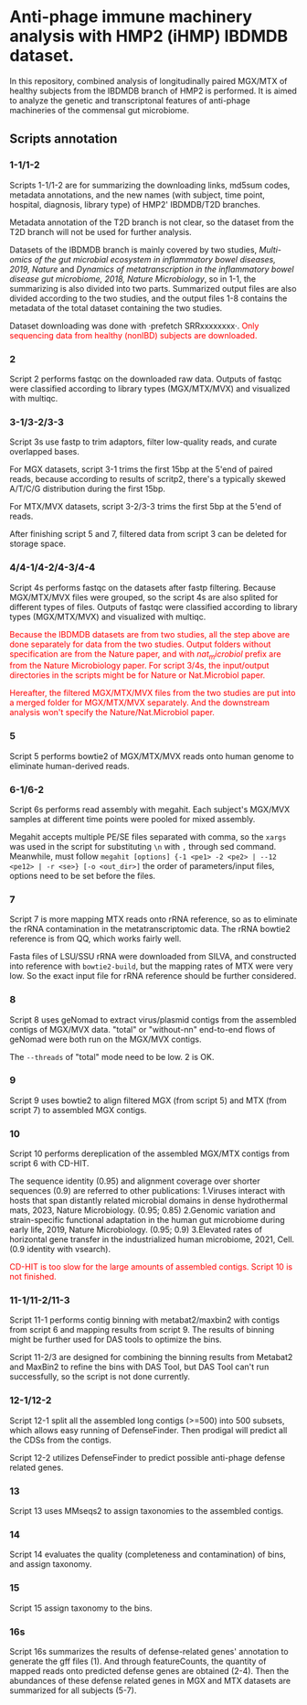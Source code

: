 # Anti-phage immune machinery analysis with HMP2 (iHMP) IBDMDB dataset.

In this repository, combined analysis of longitudinally paired MGX/MTX of healthy subjects from the IBDMDB branch of HMP2 is performed. It is aimed to analyze the genetic and transcriptonal features of anti-phage machineries of the commensal gut microbiome.

## Scripts annotation
### 1-1/1-2
Scripts 1-1/1-2 are for summarizing the downloading links, md5sum codes, metadata annotations, and the new names (with subject, time point, hospital, diagnosis, library type) of HMP2' IBDMDB/T2D branches.

Metadata annotation of the T2D branch is not clear, so the dataset from the T2D branch will not be used for further analysis.

Datasets of the IBDMDB branch is mainly covered by two studies, *Multi-omics of the gut microbial ecosystem in inflammatory bowel diseases, 2019, Nature* and *Dynamics of metatranscription in the inflammatory bowel disease gut microbiome, 2018, Nature Microbiology*, so in 1-1, the summarizing is also divided into two parts. Summarized output files are also divided according to the two studies, and the output files 1-8 contains the metadata of the total dataset containing the two studies.

Dataset downloading was done with ·prefetch SRRxxxxxxxx·. <font color=red> Only sequencing data from healthy (nonIBD) subjects are downloaded. </font>

### 2
Script 2 performs fastqc on the downloaded raw data. Outputs of fastqc were classified according to library types (MGX/MTX/MVX) and visualized with multiqc.

### 3-1/3-2/3-3
Script 3s use fastp to trim adaptors, filter low-quality reads, and curate overlapped bases.

For MGX datasets, script 3-1 trims the first 15bp at the 5'end of paired reads, because according to results of scritp2, there's a typically skewed A/T/C/G distribution during the first 15bp.

For MTX/MVX datasets, script 3-2/3-3 trims the first 5bp at the 5'end of reads.

After finishing script 5 and 7, filtered data from script 3 can be deleted for storage space.

### 4/4-1/4-2/4-3/4-4
Script 4s performs fastqc on the datasets after fastp filtering. Because MGX/MTX/MVX files were grouped, so the script 4s are also splited for different types of files. Outputs of fastqc were classified according to library types (MGX/MTX/MVX) and visualized with multiqc. 

<font color=red>Because the IBDMDB datasets are from two studies, all the step above are done separately for data from the two studies. Output folders without specification are from the Nature paper, and with $nat_microbiol$ prefix are from the Nature Microbiology paper. For script 3/4s, the input/output directories in the scripts might be for Nature or Nat.Microbiol paper.</font>

<font color=red>Hereafter, the filtered MGX/MTX/MVX files from the two studies are put into a merged folder for MGX/MTX/MVX separately. And the downstream analysis won't specify the Nature/Nat.Microbiol paper.</font>

### 5
Script 5 performs bowtie2 of MGX/MTX/MVX reads onto human genome to eliminate human-derived reads.

### 6-1/6-2
Script 6s performs read assembly with megahit. Each subject's MGX/MVX samples at different time points were pooled for mixed assembly.

Megahit accepts multiple PE/SE files separated with comma, so the `xargs` was used in the script for substituting `\n` with `,` through sed command. Meanwhile, must follow `megahit [options] {-1 <pe1> -2 <pe2> | --12 <pe12> | -r <se>} [-o <out_dir>]` the order of parameters/input files, options need to be set before the files.

### 7
Script 7 is more mapping MTX reads onto rRNA reference, so as to eliminate the rRNA contamination in the metatranscriptomic data. The rRNA bowtie2 reference is from QQ, which works fairly well.

Fasta files of LSU/SSU rRNA were downloaded from SILVA, and constructed into reference with `bowtie2-build`, but the mapping rates of MTX were very low. So the exact input file for rRNA reference should be further considered.

### 8
Script 8 uses geNomad to extract virus/plasmid contigs from the assembled contigs of MGX/MVX data. "total" or "without-nn" end-to-end flows of geNomad were both run on the MGX/MVX contigs.

The `--threads` of "total" mode need to be low. 2 is OK.

### 9
Script 9 uses bowtie2 to align filtered MGX (from script 5) and MTX (from script 7) to assembled MGX contigs.

### 10
Script 10 performs dereplication of the assembled MGX/MTX contigs from script 6 with CD-HIT. 

The sequence identity (0.95) and alignment coverage over shorter sequences (0.9) are referred to other publications: 
1.Viruses interact with hosts that span distantly related microbial domains in dense hydrothermal mats, 2023, Nature Microbiology. (0.95; 0.85)
2.Genomic variation and strain-specific functional adaptation in the human gut microbiome during early life, 2019, Nature Microbiology. (0.95; 0.9)
3.Elevated rates of horizontal gene transfer in the industrialized human microbiome, 2021, Cell. (0.9 identity with vsearch).

<font color=red>CD-HIT is too slow for the large amounts of assembled contigs. Script 10 is not finished.</font>

### 11-1/11-2/11-3
Script 11-1 performs contig binning with metabat2/maxbin2 with contigs from script 6 and mapping results from script 9. The results of binning might be further used for DAS tools to optimize the bins.

Script 11-2/3 are designed for combining the binning results from Metabat2 and MaxBin2 to refine the bins with DAS Tool, but DAS Tool can't run successfully, so the script is not done currently.

### 12-1/12-2
Script 12-1 split all the assembled long contigs (>=500) into 500 subsets, which allows easy running of DefenseFinder. Then prodigal will predict all the CDSs from the contigs.

Script 12-2 utilizes DefenseFinder to predict possible anti-phage defense related genes.

### 13
Script 13 uses MMseqs2 to assign taxonomies to the assembled contigs.

### 14
Script 14 evaluates the quality (completeness and contamination) of bins, and assign taxonomy.

### 15
Script 15 assign taxonomy to the bins.

### 16s
Script 16s summarizes the results of defense-related genes' annotation to generate the gff files (1). And through featureCounts, the quantity of mapped reads onto predicted defense genes are obtained (2-4). Then the abundances of these defense related genes in MGX and MTX datasets are summarized for all subjects (5-7).
